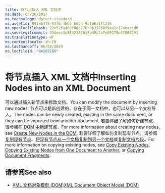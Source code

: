 ```yaml
---
title: 将节点插入 XML 文档中
ms.date: 03/30/2017
ms.technology: dotnet-standard
ms.assetid: 891e54f5-54f6-4bb4-b624-9d1b6a1f1216
ms.openlocfilehash: 22e52fa360f0de776c9631758f9aa1c174eaced0
ms.sourcegitcommit: 33deec3e814238fb18a49b2a7e89278e27888291
ms.translationtype: HT
ms.contentlocale: zh-CN
ms.lasthandoff: 06/02/2020
ms.locfileid: "84289169"
---
```

# <a name="inserting-nodes-into-an-xml-document"></a><span data-ttu-id="36e19-102">将节点插入 XML 文档中</span><span class="sxs-lookup"><span data-stu-id="36e19-102">Inserting Nodes into an XML Document</span></span>
<span data-ttu-id="36e19-103">可以通过插入新节点来修改文档。</span><span class="sxs-lookup"><span data-stu-id="36e19-103">You can modify the document by inserting new nodes.</span></span> <span data-ttu-id="36e19-104">节点可以是新创建的，存在于同一文档中，也可以从另一个文档导入。</span><span class="sxs-lookup"><span data-stu-id="36e19-104">The nodes can be newly created, existing in the same document, or they can be imported from another document.</span></span> <span data-ttu-id="36e19-105">若要详细了解如何新建节点，请参阅[在 DOM 中新建节点](create-new-nodes-in-the-dom.md)。</span><span class="sxs-lookup"><span data-stu-id="36e19-105">For more information about creating new nodes, see [Create New Nodes in the DOM](create-new-nodes-in-the-dom.md).</span></span> <span data-ttu-id="36e19-106">若要详细了解如何复制现有节点，请参阅[复制现有节点](copy-existing-nodes.md)、[将现有节点从一个文档复制到另一个文档](copying-existing-nodes-from-one-document-to-another.md)或[复制文档片段](copying-document-fragments.md)。</span><span class="sxs-lookup"><span data-stu-id="36e19-106">For more information on copying existing nodes, see [Copy Existing Nodes](copy-existing-nodes.md), [Copying Existing Nodes from One Document to Another](copying-existing-nodes-from-one-document-to-another.md), or [Copying Document Fragments](copying-document-fragments.md).</span></span>  
  
## <a name="see-also"></a><span data-ttu-id="36e19-107">请参阅</span><span class="sxs-lookup"><span data-stu-id="36e19-107">See also</span></span>

- [<span data-ttu-id="36e19-108">XML 文档对象模型 (DOM)</span><span class="sxs-lookup"><span data-stu-id="36e19-108">XML Document Object Model (DOM)</span></span>](xml-document-object-model-dom.md)
